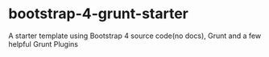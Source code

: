 # bootstrap-4-grunt-starter
A starter template using Bootstrap 4 source code(no docs), Grunt and a few helpful Grunt Plugins  
